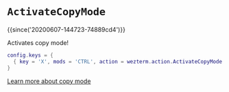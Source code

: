# `ActivateCopyMode`

{{since('20200607-144723-74889cd4')}}

Activates copy mode!

```lua
config.keys = {
  { key = 'X', mods = 'CTRL', action = wezterm.action.ActivateCopyMode },
}
```

[Learn more about copy mode](../../../copymode.md)

